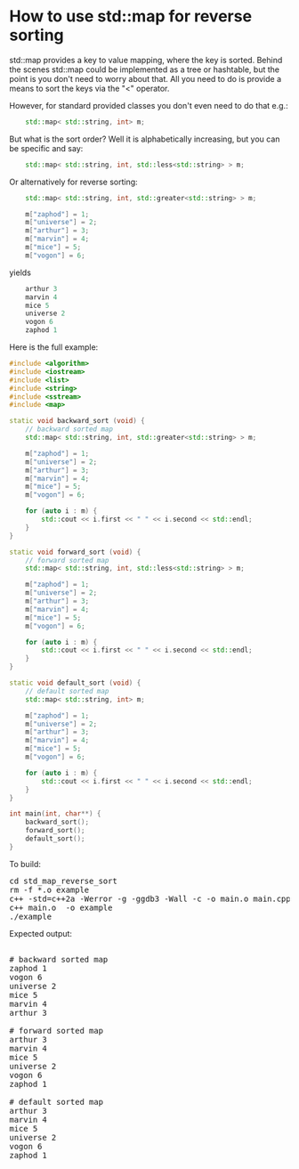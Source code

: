 How to use std::map for reverse sorting
=======================================

std::map provides a key to value mapping, where the key is sorted.
Behind the scenes std::map could be implemented as a tree or hashtable,
but the point is you don't need to worry about that. All you need to
do is provide a means to sort the keys via the "<" operator.

However, for standard provided classes you don't even need to do that e.g.:
```C++
    std::map< std::string, int> m;
```
But what is the sort order? Well it is alphabetically increasing, but you
can be specific and say:
```C++
    std::map< std::string, int, std::less<std::string> > m;
```
Or alternatively for reverse sorting:
```C++
    std::map< std::string, int, std::greater<std::string> > m;

    m["zaphod"] = 1;
    m["universe"] = 2;
    m["arthur"] = 3;
    m["marvin"] = 4;
    m["mice"] = 5;
    m["vogon"] = 6;
```
yields
```C++
    arthur 3
    marvin 4
    mice 5
    universe 2
    vogon 6
    zaphod 1
```
Here is the full example:
```C++
#include <algorithm>
#include <iostream>
#include <list>
#include <string>
#include <sstream>
#include <map>

static void backward_sort (void) {
    // backward sorted map
    std::map< std::string, int, std::greater<std::string> > m;

    m["zaphod"] = 1;
    m["universe"] = 2;
    m["arthur"] = 3;
    m["marvin"] = 4;
    m["mice"] = 5;
    m["vogon"] = 6;

    for (auto i : m) {
        std::cout << i.first << " " << i.second << std::endl;
    }
}

static void forward_sort (void) {
    // forward sorted map
    std::map< std::string, int, std::less<std::string> > m;

    m["zaphod"] = 1;
    m["universe"] = 2;
    m["arthur"] = 3;
    m["marvin"] = 4;
    m["mice"] = 5;
    m["vogon"] = 6;

    for (auto i : m) {
        std::cout << i.first << " " << i.second << std::endl;
    }
}

static void default_sort (void) {
    // default sorted map
    std::map< std::string, int> m;

    m["zaphod"] = 1;
    m["universe"] = 2;
    m["arthur"] = 3;
    m["marvin"] = 4;
    m["mice"] = 5;
    m["vogon"] = 6;

    for (auto i : m) {
        std::cout << i.first << " " << i.second << std::endl;
    }
}

int main(int, char**) {
    backward_sort();
    forward_sort();
    default_sort();
}
```
To build:
<pre>
cd std_map_reverse_sort
rm -f *.o example
c++ -std=c++2a -Werror -g -ggdb3 -Wall -c -o main.o main.cpp
c++ main.o  -o example
./example
</pre>
Expected output:
<pre>

# backward sorted map
zaphod 1
vogon 6
universe 2
mice 5
marvin 4
arthur 3

# forward sorted map
arthur 3
marvin 4
mice 5
universe 2
vogon 6
zaphod 1

# default sorted map
arthur 3
marvin 4
mice 5
universe 2
vogon 6
zaphod 1
</pre>
